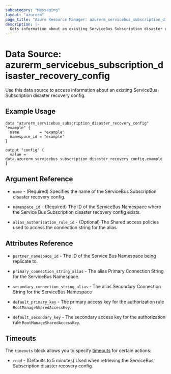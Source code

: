 ```yaml
---
subcategory: "Messaging"
layout: "azurerm"
page_title: "Azure Resource Manager: azurerm_servicebus_subscription_disaster_recovery_config"
description: |-
  Gets information about an existing ServiceBus Subscription disaster recovery config.
---
```


# Data Source: azurerm_servicebus_subscription_disaster_recovery_config

Use this data source to access information about an existing ServiceBus Subscription disaster recovery config.

## Example Usage

```hcl
data "azurerm_servicebus_subscription_disaster_recovery_config" "example" {
  name         = "example"
  namespace_id = "example"
}

output "config" {
  value = data.azurerm_servicebus_subscription_disaster_recovery_config.example
}
```

## Argument Reference

* `name` - (Required) Specifies the name of the ServiceBus Subscription disaster recovery config.

* `namespace_id` - (Required) The ID of the ServiceBus Namespace where the Service Bus Subscription disaster recovery config exists.

* `alias_authorization_rule_id` - (Optional) The Shared access policies used to access the connection string for the alias.

## Attributes Reference

* `partner_namespace_id` - The ID of the Service Bus Namespace being replicate to.

* `primary_connection_string_alias` - The alias Primary Connection String for the ServiceBus Namespace.

* `secondary_connection_string_alias` - The alias Secondary Connection String for the ServiceBus Namespace

* `default_primary_key` - The primary access key for the authorization rule `RootManageSharedAccessKey`.

* `default_secondary_key` - The secondary access key for the authorization rule `RootManageSharedAccessKey`.

## Timeouts

The `timeouts` block allows you to specify [timeouts](https://www.terraform.io/language/resources/syntax#operation-timeouts) for certain actions:

* `read` - (Defaults to 5 minutes) Used when retrieving the ServiceBus Subscription disaster recovery config.
